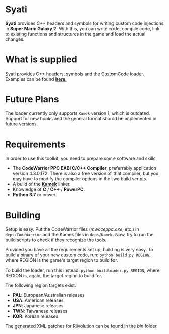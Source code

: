 # Syati
**Syati** provides C++ headers and symbols for writing custom code injections in **Super Mario Galaxy 2**. With this, you can write code, compile code, link to existing functions and structures in the game and load the actual changes.

# What is supplied
Syati provides C++ headers, symbols and the CustomCode loader. Examples can be found [**here.**](https://github.com/SMGCommunity/Syati-Examples)

# Future Plans
The loader currently only supports ``Kamek`` version 1, which is outdated. Support for new hooks and the general format should be implemented in future versions.

# Requirements
In order to use this toolkit, you need to prepare some software and skills:

- The **CodeWarrior PPC EABI C/C++ Compiler**, preferrably application version 4.3.0.172. There is also a free version of that compiler, but you may have to modify the compiler options in the two build scripts.
- A build of the [**Kamek**](https://github.com/Treeki/Kamek) linker.
- Knowledge of **C** / **C++** / **PowerPC**.
- **Python 3.7** or newer.

# Building
Setup is easy. Put the CodeWarrior files (*mwcceppc.exe*, etc.) in ``deps/CodeWarrior`` and the Kamek files in ``deps/Kamek``. Now, try to run the build scripts to check if they recognize the tools.

Provided you have all the requirements set up, building is very easy. To build a binary of your new custom code, run:
```python build.py REGION```, where REGION is the game's target region to build for.

To build the loader, run this instead:
```python buildloader.py REGION```, where REGION is, again, the target region to build for.

The following region targets exist:
- **PAL**: European/Australian releases
- **USA**: American releases
- **JPN**: Japanese releases
- **TWN**: Taiwanese releases
- **KOR**: Korean releases

The generated XML patches for Riivolution can be found in the *bin* folder.
